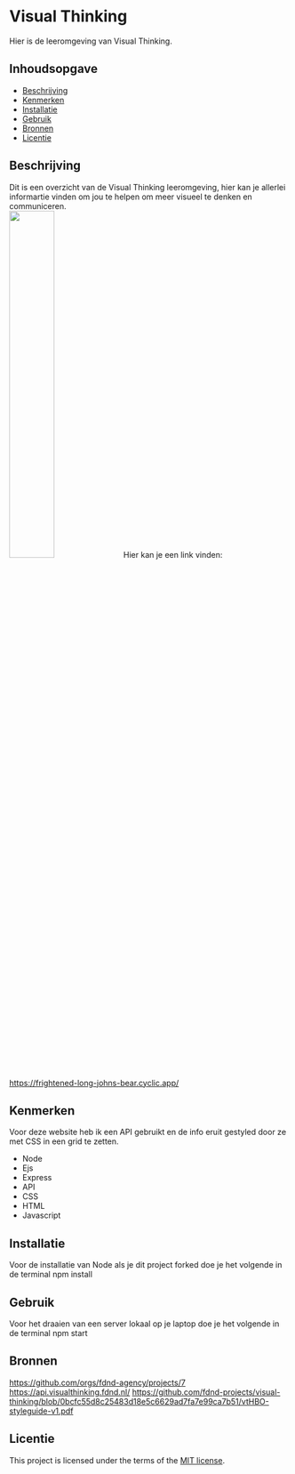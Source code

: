 # Visual Thinking
Hier is de leeromgeving van Visual Thinking.

## Inhoudsopgave

  * [Beschrijving](#beschrijving)
  * [Kenmerken](#kenmerken)
  * [Installatie](#installatie)
  * [Gebruik](#gebruik)
  * [Bronnen](#bronnen)
  * [Licentie](#licentie)

## Beschrijving
Dit is een overzicht van de Visual Thinking leeromgeving, hier kan je allerlei informartie vinden om jou te helpen om meer visueel te denken en communiceren.
<br>
<img src= "https://user-images.githubusercontent.com/112855854/225871220-c2bd888c-1a22-4a93-9e66-e8f78af1fef4.png" width=40% height=40%>
Hier kan je een link vinden: https://frightened-long-johns-bear.cyclic.app/

## Kenmerken
Voor deze website heb ik een API gebruikt en de info eruit gestyled door ze met CSS in een grid te zetten.
* Node
* Ejs
* Express
* API
* CSS
* HTML
* Javascript

## Installatie
Voor de installatie van Node als je dit project forked doe je het volgende in de terminal npm install

## Gebruik
Voor het draaien van een server lokaal op je laptop doe je het volgende in de terminal npm start

## Bronnen
https://github.com/orgs/fdnd-agency/projects/7
https://api.visualthinking.fdnd.nl/
https://github.com/fdnd-projects/visual-thinking/blob/0bcfc55d8c25483d18e5c6629ad7fa7e99ca7b51/vtHBO-styleguide-v1.pdf

## Licentie

This project is licensed under the terms of the [MIT license](./LICENSE).
